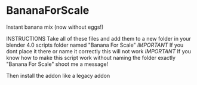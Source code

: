 # BananaForScale
Instant banana mix (now without eggs!)

INSTRUCTIONS 
Take all of these files and add them to a new folder in your blender 4.0 scripts folder named "Banana For Scale"
*IMPORTANT* If you dont place it there or name it correctly this will not work
*IMPORTANT* If you know how to make this script work without naming the folder exactly "Banana For Scale" shoot me a message!

Then install the addon like a legacy addon
